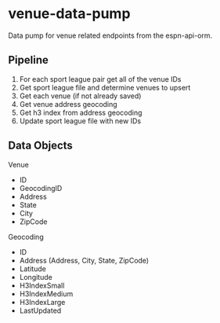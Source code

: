 # venue-data-pump

Data pump for venue related endpoints from the espn-api-orm. 

## Pipeline

1. For each sport league pair get all of the venue IDs
2. Get sport league file and determine venues to upsert
3. Get each venue (if not already saved)
4. Get venue address geocoding
5. Get h3 index from address geocoding
6. Update sport league file with new IDs

## Data Objects

Venue
- ID
- GeocodingID
- Address
- State
- City
- ZipCode

Geocoding
- ID
- Address (Address, City, State, ZipCode)
- Latitude
- Longitude
- H3IndexSmall
- H3IndexMedium
- H3IndexLarge
- LastUpdated
